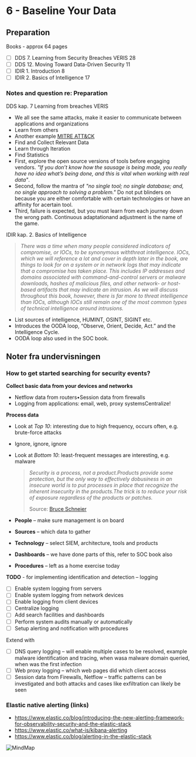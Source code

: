 # 6 - Baseline Your Data

## Preparation

Books - approx 64 pages

* [ ] DDS 7. Learning from Security Breaches VERIS 28   
* [ ] DDS 12. Moving Toward Data-Driven Security 11   
* [ ] IDIR 1. Introduction 8   
* [ ] IDIR 2. Basics of Intelligence 17   

### Notes and question re: Preparation

DDS kap. 7 Learning from breaches VERIS

- We all see the same attacks, make it easier to communicate between applications and organizations   
- Learn from others   
- Another example [MITRE ATT&CK](https://attack.mitre.org/)   
- Find and Collect Relevant Data   
- Learn through Iteration   
- Find Statistics   
- First, explore the open source versions of tools before engaging vendors. *"If you don’t know how the sausage is being made, you really have no idea what’s being done, and this is vital when working with real data"*.   
- Second, follow the mantra of *"no single tool; no single database; and, no single approach to solving a problem."* Do not put blinders on because you are either comfortable with certain technologies or have an affinity for acertain tool.   
- Third, failure is expected, but you must learn from each journey down the wrong path. Continuous adaptationand adjustment is the name of the game.   


IDIR kap. 2. Basics of Intelligence

  > *There was a time when many people considered indicators of compromise, or IOCs, to be synonymous withthreat intelligence. IOCs, which we will reference a lot and cover in depth later in the book, are things to look for on a system or in network logs that may indicate that a compromise has taken place. This includes IP addresses and domains associated with command-and-control servers or malware downloads, hashes of malicious files, and other network- or host-based artifacts that may indicate an intrusion. As we will discuss throughout this book, however, there is far more to threat intelligence than IOCs, although IOCs still remain one of the most common types of technical intelligence around intrusions.*

- List sources of intelligence, HUMINT, OSINT, SIGINT etc.   
- Introduces the OODA loop, “Observe, Orient, Decide, Act.” and the Intelligence Cycle.   
- OODA loop also used in the SOC book.   

## Noter fra undervisningen

### How to get started searching for security events?

**Collect basic data from your devices and networks**
- Netflow data from routers•Session data from firewalls
- Logging from applications: email, web, proxy systemsCentralize!

**Process data**
- Look at *Top 10*: interesting due to high frequency, occurs often, e.g. brute-force attacks
- Ignore, ignore, ignore
- Look at *Bottom 10*: least-frequent messages are interesting, e.g. malware


  > *Security is a process, not a product.Products provide some protection, but the only way to effectively dobusiness in an insecure world is to put processes in place that recognize the inherent insecurity in the products.The trick is to reduce your risk of exposure regardless of the products or patches.*
  >
  > Source:  [Bruce Schneier](https://www.schneier.com/essays/archives/2000/04/the_process_of_secur.html)

- **People** – make sure management is on board   
- **Sources** – which data to gather  
- **Technology** – select SIEM, architecture, tools and products  
- **Dashboards** – we have done parts of this, refer to SOC book also  
- **Procedures** – left as a home exercise today  

**TODO** - for implementing identification and detection – logging

- [ ] Enable system logging from servers
- [ ] Enable system logging from network devices
- [ ] Enable logging from client devices
- [ ] Centralize logging
- [ ] Add search facilities and dashboards
- [ ] Perform system audits manually or automatically
- [ ] Setup alerting and notification with procedures

Extend with

- [ ] DNS query logging – will enable multiple cases to be resolved, example malware identification and tracing, when wasa malware domain queried, when was the first infection
- [ ] Web proxy logging – which web pages did which client access
- [ ] Session data from Firewalls, Netflow – traffic patterns can be investigated and both attacks and cases like exfiltration can likely be seen

### Elastic native alerting (links)

- https://www.elastic.co/blog/introducing-the-new-alerting-framework-for-observability-security-and-the-elastic-stack
- https://www.elastic.co/what-is/kibana-alerting
- https://www.elastic.co/blog/alerting-in-the-elastic-stack

![MindMap](https://github.com/krejac/kea-siem-log/blob/master/media/xxxx-xxxx.png)
